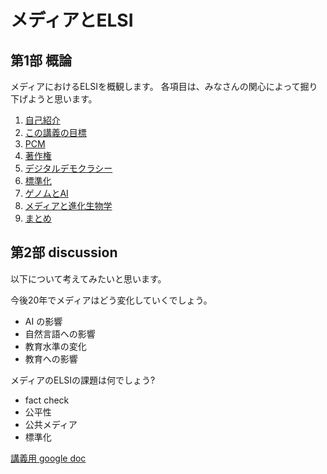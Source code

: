# メディアとELSI

## 第1部 概論

メディアにおけるELSIを概観します。
各項目は、みなさんの関心によって掘り下げようと思います。

1. [自己紹介](010_self_introduction.md)
2. [この講義の目標](020_introduction.md)
3. [PCM](030_PCM.md)
4. [著作権](040_copyright.md)
5. [デジタルデモクラシー](050_digitaldemocracy.md)
6. [標準化](060_standardization.md)
7. [ゲノムとAI](070_genomeandai.md)
8. [メディアと進化生物学](080_evolutional_sociology.md)
8. [まとめ](090_conclusion.md)



## 第2部 discussion

以下について考えてみたいと思います。

今後20年でメディアはどう変化していくでしょう。
 - AI の影響
 - 自然言語への影響
 - 教育水準の変化
 - 教育への影響

メディアのELSIの課題は何でしょう?
 - fact check
 - 公平性
 - 公共メディア
 - 標準化



[講義用 google doc](https://docs.google.com/document/d/1w_rr1eMvIiYdm-O1-NVaDPEbA4Yi-_zCwfu49z5J6fs/edit?usp=sharing)